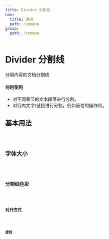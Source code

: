 ```yaml
---
title: Divider 分割线
nav:
  title: 通用
  path: /common
group:
  path: /common
---
```


# Divider 分割线

<p>分隔内容的文档分割线</p>

#### 何时使用

- 对不同章节的文本段落进行分割。
- 对行内文字/链接进行分割，例如表格的操作列。

## 基本用法

<code src="./demos/index1.tsx"/>

## 字体大小

<code src="./demos/index2.tsx"/>

## 分割线色彩

<code src="./demos/index3.tsx"/>

## 对齐方式

<code src="./demos/index4.tsx"/>

## 虚线

<code src="./demos/index5.tsx"/>

<API></API>
